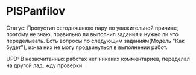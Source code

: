 # PISPanfilov

Статус:
Пропустил сегодняшнюю пару по уважительной причине, поэтому не знаю, правильно ли выполнил задания и нужно ли что переделывать. Есть вопросы по следующим заданиям(Модель "Как будет"), из-за них не могу продвинуться в выполнении работ.

UPD: В незасчитанных работах нет никаких комментариев, переделал на другой лад, жду проверки.
